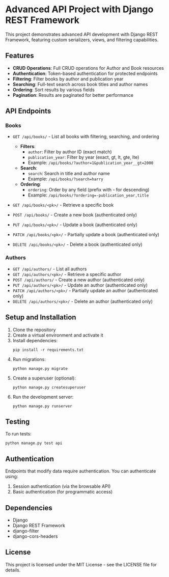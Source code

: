 # Advanced API Project with Django REST Framework

This project demonstrates advanced API development with Django REST Framework, featuring custom serializers, views, and filtering capabilities.

## Features

- **CRUD Operations**: Full CRUD operations for Author and Book resources
- **Authentication**: Token-based authentication for protected endpoints
- **Filtering**: Filter books by author and publication year
- **Searching**: Full-text search across book titles and author names
- **Ordering**: Sort results by various fields
- **Pagination**: Results are paginated for better performance

## API Endpoints

### Books

- `GET /api/books/` - List all books with filtering, searching, and ordering
  - **Filters**:
    - `author`: Filter by author ID (exact match)
    - `publication_year`: Filter by year (exact, gt, lt, gte, lte)
    - Example: `/api/books/?author=1&publication_year__gt=2000`
  - **Search**:
    - `search`: Search in title and author name
    - Example: `/api/books/?search=harry`
  - **Ordering**:
    - `ordering`: Order by any field (prefix with - for descending)
    - Example: `/api/books/?ordering=-publication_year,title`

- `GET /api/books/<pk>/` - Retrieve a specific book
- `POST /api/books/` - Create a new book (authenticated only)
- `PUT /api/books/<pk>/` - Update a book (authenticated only)
- `PATCH /api/books/<pk>/` - Partially update a book (authenticated only)
- `DELETE /api/books/<pk>/` - Delete a book (authenticated only)

### Authors

- `GET /api/authors/` - List all authors
- `GET /api/authors/<pk>/` - Retrieve a specific author
- `POST /api/authors/` - Create a new author (authenticated only)
- `PUT /api/authors/<pk>/` - Update an author (authenticated only)
- `PATCH /api/authors/<pk>/` - Partially update an author (authenticated only)
- `DELETE /api/authors/<pk>/` - Delete an author (authenticated only)

## Setup and Installation

1. Clone the repository
2. Create a virtual environment and activate it
3. Install dependencies:
   ```
   pip install -r requirements.txt
   ```
4. Run migrations:
   ```
   python manage.py migrate
   ```
5. Create a superuser (optional):
   ```
   python manage.py createsuperuser
   ```
6. Run the development server:
   ```
   python manage.py runserver
   ```

## Testing

To run tests:
```
python manage.py test api
```

## Authentication

Endpoints that modify data require authentication. You can authenticate using:

1. Session authentication (via the browsable API)
2. Basic authentication (for programmatic access)

## Dependencies

- Django
- Django REST Framework
- django-filter
- django-cors-headers

## License

This project is licensed under the MIT License - see the LICENSE file for details.
